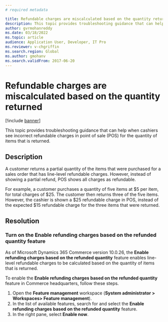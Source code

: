 ```yaml
---
# required metadata

title: Refundable charges are miscalculated based on the quantity returned
description: This topic provides troubleshooting guidance that can help when cashiers see incorrect refundable charges in point of sale (POS) for the quantity of items that is returned.
author: gvrmohanreddy
ms.date: 03/18/2022
ms.topic: article
audience: Application User, Developer, IT Pro
ms.reviewer: v-chgriffin
ms.search.region: Global
ms.author: gmohanv
ms.search.validFrom: 2017-06-20
---
```


# Refundable charges are miscalculated based on the quantity returned

[!include [banner](../../includes/banner.md)]

This topic provides troubleshooting guidance that can help when cashiers see incorrect refundable charges in point of sale (POS) for the quantity of items that is returned.

## Description

A customer returns a partial quantity of the items that were purchased for a sales order that has line-level refundable charges. However, instead of showing a partial refund, POS shows all charges as refundable.

For example, a customer purchases a quantity of five items at $5 per item, for total charges of $25. The customer then returns three of the five items. However, the cashier is shown a $25 refundable charge in POS, instead of the expected $15 refundable charge for the three items that were returned.

## Resolution

### Turn on the Enable refunding charges based on the refunded quantity feature

As of Microsoft Dynamics 365 Commerce version 10.0.26, the **Enable refunding charges based on the refunded quantity** feature enables line-level refundable charges to be calculated based on the quantity of items that is returned.

To enable the **Enable refunding charges based on the refunded quantity** feature in Commerce headquarters, follow these steps.

1. Open the **Feature management** workspace (**System administrator \> Workspaces\> Feature management**).
1. In the list of available features, search for and select the **Enable refunding charges based on the refunded quantity** feature.
1. In the right pane, select **Enable now**.
